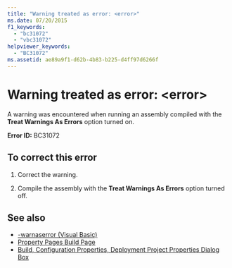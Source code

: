 ```yaml
---
title: "Warning treated as error: <error>"
ms.date: 07/20/2015
f1_keywords: 
  - "bc31072"
  - "vbc31072"
helpviewer_keywords: 
  - "BC31072"
ms.assetid: ae89a9f1-d62b-4b83-b225-d4ff97d6266f
---
```

# Warning treated as error: \<error>
A warning was encountered when running an assembly compiled with the **Treat Warnings As Errors** option turned on.  
  
 **Error ID:** BC31072  
  
## To correct this error  
  
1. Correct the warning.  
  
2. Compile the assembly with the **Treat Warnings As Errors** option turned off.  
  
## See also

- [-warnaserror (Visual Basic)](../reference/command-line-compiler/warnaserror.md)
- [Property Pages Build Page](https://docs.microsoft.com/previous-versions/visualstudio/visual-studio-2010/zxbs6ywz(v=vs.100))
- [Build, Configuration Properties, Deployment Project Properties Dialog Box](https://docs.microsoft.com/previous-versions/visualstudio/visual-studio-2010/1befw7hy(v=vs.100))
